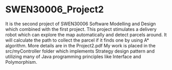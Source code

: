 # SWEN30006_Project2
It is the second project of SWEN30006 Software Modelling and Design which combined with the first project. This project stimulates a delivery robot which can explore the map automatically and detect parcels around. It will calculate the path to collect the parcel if it finds one by using A* algorithm. More details are in the Project2.pdf My work is placed in the src/myController folder which implements Strategy design pattern and utilizing many of Java programming principles like Interface and Polymorphism.
